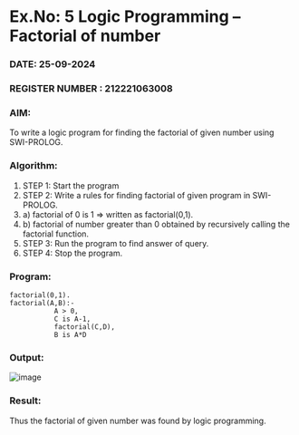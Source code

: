 # Ex.No: 5   Logic Programming – Factorial of number   
### DATE:     25-09-2024                                                                       
### REGISTER NUMBER : 212221063008
### AIM: 
To  write  a logic program for finding the factorial of given number using SWI-PROLOG. 
### Algorithm:
1. STEP 1: Start the program
2. STEP 2:  Write a rules for finding factorial of given program in SWI-PROLOG.
3.   a)	factorial of 0 is 1 => written as factorial(0,1).
4.   b)	factorial of number greater than 0 obtained by recursively calling the factorial    function.
5. STEP 3: Run the program  to find answer of  query.
6. STEP 4: Stop the program.

### Program:
```
factorial(0,1).
factorial(A,B):-  
           A > 0, 
           C is A-1,
           factorial(C,D),
           B is A*D
```


### Output:
![image](https://github.com/user-attachments/assets/26c37ffe-72c2-4c81-b12f-f7887622fd48)



### Result:
Thus the factorial of given number was found by logic programming. 
